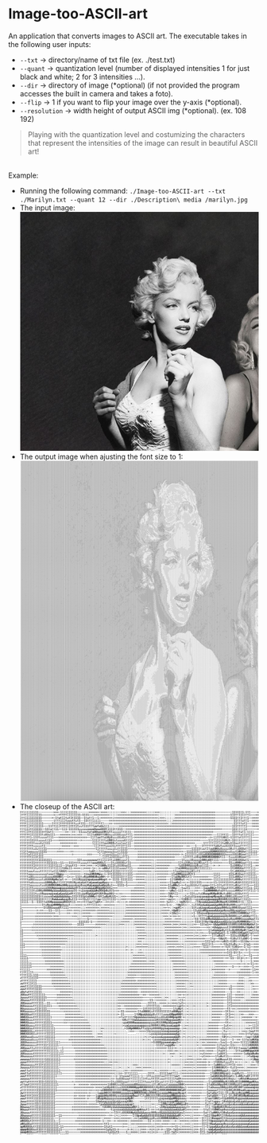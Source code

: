 # Image-too-ASCII-art
An application that converts images to ASCII art. The executable takes in the following user inputs:
+ `--txt` -> directory/name of txt file (ex. ./test.txt)
+ `--quant` -> quantization level (number of displayed intensities 1 for just black and white; 2 for 3 intensities ...).
+ `--dir` -> directory of image (*optional) (if not provided the program accesses the built in camera and takes a foto).
+ `--flip` -> 1 if you want to flip your image over the y-axis (*optional).
+ `--resolution` -> width height of output ASCII img (*optional). (ex. 108 192)
> Playing with the quantization level and costumizing the characters that represent the intensities of the image can result in beautiful ASCII art!

<br />Example: 
+ Running the following command: `./Image-too-ASCII-art --txt ./Marilyn.txt --quant 12 --dir ./Description\ media /marilyn.jpg`
+ The input image:
  <br />
 ![alt text](https://github.com/hogfig/Image-too-ASCII-art/blob/main/Description%20media/marilyn.jpg)
+ The output image when ajusting the font size to 1:
 ![alt text](https://github.com/hogfig/Image-too-ASCII-art/blob/main/Description%20media/Marilynq12.png)
+ The closeup of the ASCII art:
 ![alt text](https://github.com/hogfig/Image-too-ASCII-art/blob/main/Description%20media/Marilynq12-closeup.png)



